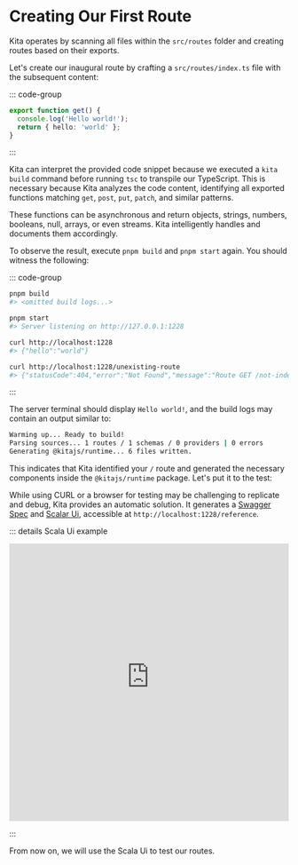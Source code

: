 # Creating Our First Route

Kita operates by scanning all files within the `src/routes` folder and creating
routes based on their exports.

<!-- TODO: Add a link to a document explaining how to create a route -->

Let's create our inaugural route by crafting a `src/routes/index.ts` file with
the subsequent content:

::: code-group

```ts [src/routes/index.ts]
export function get() {
  console.log('Hello world!');
  return { hello: 'world' };
}
```

:::

Kita can interpret the provided code snippet because we executed a `kita build`
command before running `tsc` to transpile our TypeScript. This is necessary
because Kita analyzes the code content, identifying all exported functions
matching `get`, `post`, `put`, `patch`, and similar patterns.

These functions can be asynchronous and return objects, strings, numbers,
booleans, null, arrays, or even streams. Kita intelligently handles and
documents them accordingly.

To observe the result, execute `pnpm build` and `pnpm start` again. You should
witness the following:

::: code-group

```bash {2,5} [Terminal 1]
pnpm build
#> <omitted build logs...>

pnpm start
#> Server listening on http://127.0.0.1:1228
```

```bash {2,5} [Terminal 2]
curl http://localhost:1228
#> {"hello":"world"}

curl http://localhost:1228/unexisting-route
#> {"statusCode":404,"error":"Not Found","message":"Route GET /not-index not found"}
```

:::

The server terminal should display `Hello world!`, and the build logs may
contain an output similar to:

```sh
Warming up... Ready to build!
Parsing sources... 1 routes / 1 schemas / 0 providers | 0 errors
Generating @kitajs/runtime... 6 files written.
```

This indicates that Kita identified your `/` route and generated the necessary
components inside the `@kitajs/runtime` package. Let's put it to the test:

While using CURL or a browser for testing may be challenging to replicate and
debug, Kita provides an automatic solution. It generates a
[Swagger Spec](https://swagger.io/) and [Scalar Ui](https://scalar.com/),
accessible at `http://localhost:1228/reference`.

::: details Scala Ui example

<iframe
  src="https://keddit-production.up.railway.app/reference"
  style="width: 100%; height: 500px; border: 0;"
></iframe>

:::

From now on, we will use the Scala Ui to test our routes.

